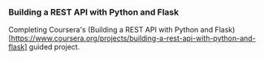 ### Building a REST API with Python and Flask

Completing Coursera's (Building a REST API with Python and Flask)[https://www.coursera.org/projects/building-a-rest-api-with-python-and-flask] guided project.